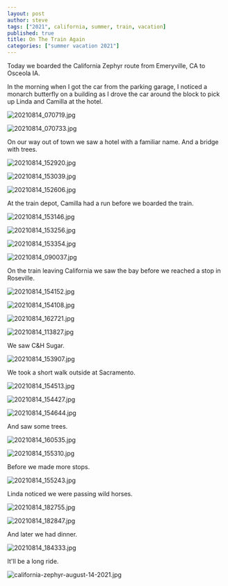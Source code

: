 ```yaml
---
layout: post
author: steve
tags: ["2021", california, summer, train, vacation]
published: true
title: On The Train Again
categories: ["summer vacation 2021"]
---
```

Today we boarded the California Zephyr route from Emeryville, CA to Osceola IA.

In the morning when I got the car from the parking garage, I noticed a monarch butterfly on a building as I drove the car around the block to pick up Linda and Camilla at the hotel.  

![20210814_070719.jpg]({{site.baseurl}}/assets/media/20210814_070719.jpg)

![20210814_070733.jpg]({{site.baseurl}}/assets/media/20210814_070744.jpg)

On our way out of town we saw a hotel with a familiar name.  And a bridge with trees.  

![20210814_152920.jpg]({{site.baseurl}}/assets/media/20210814_152920.jpg)

![20210814_153039.jpg]({{site.baseurl}}/assets/media/20210814_153039.jpg)

![20210814_152606.jpg]({{site.baseurl}}/assets/media/20210814_152606.jpg)

At the train depot, Camilla had a run before we boarded the train.  

![20210814_153146.jpg]({{site.baseurl}}/assets/media/20210814_153146.jpg)

![20210814_153256.jpg]({{site.baseurl}}/assets/media/20210814_153256.jpg)

![20210814_153354.jpg]({{site.baseurl}}/assets/media/20210814_153354.jpg)

![20210814_090037.jpg]({{site.baseurl}}/assets/media/20210814_090037.jpg)

On the train leaving California we saw the bay before we reached a stop in Roseville.  

![20210814_154152.jpg]({{site.baseurl}}/assets/media/20210814_154152.jpg)

![20210814_154108.jpg]({{site.baseurl}}/assets/media/20210814_154108.jpg)

![20210814_162721.jpg]({{site.baseurl}}/assets/media/20210814_162721.jpg)

![20210814_113827.jpg]({{site.baseurl}}/assets/media/20210814_113827.jpg)

We saw C&H Sugar.  

![20210814_153907.jpg]({{site.baseurl}}/assets/media/20210814_153907.jpg)

We took a short walk outside at Sacramento.  

![20210814_154513.jpg]({{site.baseurl}}/assets/media/20210814_154513.jpg)

![20210814_154427.jpg]({{site.baseurl}}/assets/media/20210814_154427.jpg)

![20210814_154644.jpg]({{site.baseurl}}/assets/media/20210814_154644.jpg)

And saw some trees.  

![20210814_160535.jpg]({{site.baseurl}}/assets/media/20210814_160535.jpg)

![20210814_155310.jpg]({{site.baseurl}}/assets/media/20210814_155310.jpg)

Before we made more stops.  

![20210814_155243.jpg]({{site.baseurl}}/assets/media/20210814_155243.jpg)

Linda noticed we were passing wild horses.  

![20210814_182755.jpg]({{site.baseurl}}/assets/media/20210814_182755.jpg)

![20210814_182847.jpg]({{site.baseurl}}/assets/media/20210814_182847.jpg)

And later we had dinner.  

![20210814_184333.jpg]({{site.baseurl}}/assets/media/20210814_184333.jpg)

It'll be a long ride.  

![california-zephyr-august-14-2021.jpg]({{site.baseurl}}/assets/media/california-zephyr-august-14-2021.jpg)



